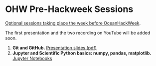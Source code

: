 # OHW Pre-Hackweek Sessions

[Optional sessions taking place the week before OceanHackWeek](https://oceanhackweek.github.io/ohw-resources/schedule/#pre-hackweek-optional-tutorials).

The first presentation and the two recording on YouTube will be added soon.

1. **Git and GitHub.** [Presentation slides (pdf)](https://github.com/oceanhackweek/ohw-preweek/tree/master/git-github-survival-guide)
2. **Jupyter and Scientific Python basics: numpy, pandas, matplotlib.** [Jupyter Notebooks](https://github.com/oceanhackweek/ohw-preweek/tree/master/data-analysis-modules)
